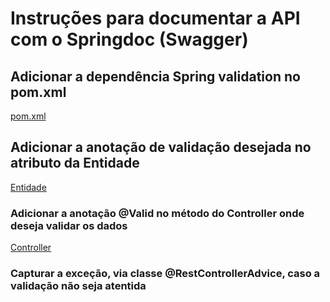 # Instruções para documentar a API com o Springdoc (Swagger) 

## Adicionar a dependência Spring validation no pom.xml

[pom.xml](pom.xml-fragment.txt)


## Adicionar a anotação de validação desejada no atributo da Entidade

[Entidade](QualquerEntidade.java)


### Adicionar a anotação @Valid no método do Controller onde deseja validar os dados

[Controller](QualquerController.java)


### Capturar a exceção, via classe @RestControllerAdvice, caso a validação não seja atentida
